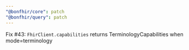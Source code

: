 ```yaml
---
"@bonfhir/core": patch
"@bonfhir/query": patch
---
```


Fix #43: `FhirClient.capabilities` returns TerminologyCapabilities when mode=terminology

